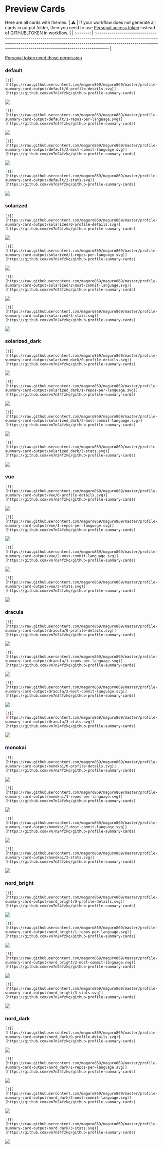 
# Preview Cards

Here are all cards with themes.
| :warning: | If your workflow does not generate all cards in output folder, then you need to use [Personal access token](https://docs.github.com/en/actions/configuring-and-managing-workflows/creating-and-storing-encrypted-secrets) instead of GITHUB_TOKEN in workflow. |
| :-------: | :------------------------------------------------------------------------------------------------------------------------------------------------------------------------------------------------------------------------------------------------ |

[Personal token need those permission](https://github.com/vn7n24fzkq/github-profile-summary-cards/wiki/Personal-access-token-permissions)


### default


```
[![](https://raw.githubusercontent.com/maguro869/maguro869/master/profile-summary-card-output/default/0-profile-details.svg)](https://github.com/vn7n24fzkq/github-profile-summary-cards)
```
![](https://raw.githubusercontent.com/maguro869/maguro869/master/profile-summary-card-output/default/0-profile-details.svg)


```
[![](https://raw.githubusercontent.com/maguro869/maguro869/master/profile-summary-card-output/default/1-repos-per-language.svg)](https://github.com/vn7n24fzkq/github-profile-summary-cards)
```
![](https://raw.githubusercontent.com/maguro869/maguro869/master/profile-summary-card-output/default/1-repos-per-language.svg)


```
[![](https://raw.githubusercontent.com/maguro869/maguro869/master/profile-summary-card-output/default/2-most-commit-language.svg)](https://github.com/vn7n24fzkq/github-profile-summary-cards)
```
![](https://raw.githubusercontent.com/maguro869/maguro869/master/profile-summary-card-output/default/2-most-commit-language.svg)


```
[![](https://raw.githubusercontent.com/maguro869/maguro869/master/profile-summary-card-output/default/3-stats.svg)](https://github.com/vn7n24fzkq/github-profile-summary-cards)
```
![](https://raw.githubusercontent.com/maguro869/maguro869/master/profile-summary-card-output/default/3-stats.svg)


### solarized


```
[![](https://raw.githubusercontent.com/maguro869/maguro869/master/profile-summary-card-output/solarized/0-profile-details.svg)](https://github.com/vn7n24fzkq/github-profile-summary-cards)
```
![](https://raw.githubusercontent.com/maguro869/maguro869/master/profile-summary-card-output/solarized/0-profile-details.svg)


```
[![](https://raw.githubusercontent.com/maguro869/maguro869/master/profile-summary-card-output/solarized/1-repos-per-language.svg)](https://github.com/vn7n24fzkq/github-profile-summary-cards)
```
![](https://raw.githubusercontent.com/maguro869/maguro869/master/profile-summary-card-output/solarized/1-repos-per-language.svg)


```
[![](https://raw.githubusercontent.com/maguro869/maguro869/master/profile-summary-card-output/solarized/2-most-commit-language.svg)](https://github.com/vn7n24fzkq/github-profile-summary-cards)
```
![](https://raw.githubusercontent.com/maguro869/maguro869/master/profile-summary-card-output/solarized/2-most-commit-language.svg)


```
[![](https://raw.githubusercontent.com/maguro869/maguro869/master/profile-summary-card-output/solarized/3-stats.svg)](https://github.com/vn7n24fzkq/github-profile-summary-cards)
```
![](https://raw.githubusercontent.com/maguro869/maguro869/master/profile-summary-card-output/solarized/3-stats.svg)


### solarized_dark


```
[![](https://raw.githubusercontent.com/maguro869/maguro869/master/profile-summary-card-output/solarized_dark/0-profile-details.svg)](https://github.com/vn7n24fzkq/github-profile-summary-cards)
```
![](https://raw.githubusercontent.com/maguro869/maguro869/master/profile-summary-card-output/solarized_dark/0-profile-details.svg)


```
[![](https://raw.githubusercontent.com/maguro869/maguro869/master/profile-summary-card-output/solarized_dark/1-repos-per-language.svg)](https://github.com/vn7n24fzkq/github-profile-summary-cards)
```
![](https://raw.githubusercontent.com/maguro869/maguro869/master/profile-summary-card-output/solarized_dark/1-repos-per-language.svg)


```
[![](https://raw.githubusercontent.com/maguro869/maguro869/master/profile-summary-card-output/solarized_dark/2-most-commit-language.svg)](https://github.com/vn7n24fzkq/github-profile-summary-cards)
```
![](https://raw.githubusercontent.com/maguro869/maguro869/master/profile-summary-card-output/solarized_dark/2-most-commit-language.svg)


```
[![](https://raw.githubusercontent.com/maguro869/maguro869/master/profile-summary-card-output/solarized_dark/3-stats.svg)](https://github.com/vn7n24fzkq/github-profile-summary-cards)
```
![](https://raw.githubusercontent.com/maguro869/maguro869/master/profile-summary-card-output/solarized_dark/3-stats.svg)


### vue


```
[![](https://raw.githubusercontent.com/maguro869/maguro869/master/profile-summary-card-output/vue/0-profile-details.svg)](https://github.com/vn7n24fzkq/github-profile-summary-cards)
```
![](https://raw.githubusercontent.com/maguro869/maguro869/master/profile-summary-card-output/vue/0-profile-details.svg)


```
[![](https://raw.githubusercontent.com/maguro869/maguro869/master/profile-summary-card-output/vue/1-repos-per-language.svg)](https://github.com/vn7n24fzkq/github-profile-summary-cards)
```
![](https://raw.githubusercontent.com/maguro869/maguro869/master/profile-summary-card-output/vue/1-repos-per-language.svg)


```
[![](https://raw.githubusercontent.com/maguro869/maguro869/master/profile-summary-card-output/vue/2-most-commit-language.svg)](https://github.com/vn7n24fzkq/github-profile-summary-cards)
```
![](https://raw.githubusercontent.com/maguro869/maguro869/master/profile-summary-card-output/vue/2-most-commit-language.svg)


```
[![](https://raw.githubusercontent.com/maguro869/maguro869/master/profile-summary-card-output/vue/3-stats.svg)](https://github.com/vn7n24fzkq/github-profile-summary-cards)
```
![](https://raw.githubusercontent.com/maguro869/maguro869/master/profile-summary-card-output/vue/3-stats.svg)


### dracula


```
[![](https://raw.githubusercontent.com/maguro869/maguro869/master/profile-summary-card-output/dracula/0-profile-details.svg)](https://github.com/vn7n24fzkq/github-profile-summary-cards)
```
![](https://raw.githubusercontent.com/maguro869/maguro869/master/profile-summary-card-output/dracula/0-profile-details.svg)


```
[![](https://raw.githubusercontent.com/maguro869/maguro869/master/profile-summary-card-output/dracula/1-repos-per-language.svg)](https://github.com/vn7n24fzkq/github-profile-summary-cards)
```
![](https://raw.githubusercontent.com/maguro869/maguro869/master/profile-summary-card-output/dracula/1-repos-per-language.svg)


```
[![](https://raw.githubusercontent.com/maguro869/maguro869/master/profile-summary-card-output/dracula/2-most-commit-language.svg)](https://github.com/vn7n24fzkq/github-profile-summary-cards)
```
![](https://raw.githubusercontent.com/maguro869/maguro869/master/profile-summary-card-output/dracula/2-most-commit-language.svg)


```
[![](https://raw.githubusercontent.com/maguro869/maguro869/master/profile-summary-card-output/dracula/3-stats.svg)](https://github.com/vn7n24fzkq/github-profile-summary-cards)
```
![](https://raw.githubusercontent.com/maguro869/maguro869/master/profile-summary-card-output/dracula/3-stats.svg)


### monokai


```
[![](https://raw.githubusercontent.com/maguro869/maguro869/master/profile-summary-card-output/monokai/0-profile-details.svg)](https://github.com/vn7n24fzkq/github-profile-summary-cards)
```
![](https://raw.githubusercontent.com/maguro869/maguro869/master/profile-summary-card-output/monokai/0-profile-details.svg)


```
[![](https://raw.githubusercontent.com/maguro869/maguro869/master/profile-summary-card-output/monokai/1-repos-per-language.svg)](https://github.com/vn7n24fzkq/github-profile-summary-cards)
```
![](https://raw.githubusercontent.com/maguro869/maguro869/master/profile-summary-card-output/monokai/1-repos-per-language.svg)


```
[![](https://raw.githubusercontent.com/maguro869/maguro869/master/profile-summary-card-output/monokai/2-most-commit-language.svg)](https://github.com/vn7n24fzkq/github-profile-summary-cards)
```
![](https://raw.githubusercontent.com/maguro869/maguro869/master/profile-summary-card-output/monokai/2-most-commit-language.svg)


```
[![](https://raw.githubusercontent.com/maguro869/maguro869/master/profile-summary-card-output/monokai/3-stats.svg)](https://github.com/vn7n24fzkq/github-profile-summary-cards)
```
![](https://raw.githubusercontent.com/maguro869/maguro869/master/profile-summary-card-output/monokai/3-stats.svg)


### nord_bright


```
[![](https://raw.githubusercontent.com/maguro869/maguro869/master/profile-summary-card-output/nord_bright/0-profile-details.svg)](https://github.com/vn7n24fzkq/github-profile-summary-cards)
```
![](https://raw.githubusercontent.com/maguro869/maguro869/master/profile-summary-card-output/nord_bright/0-profile-details.svg)


```
[![](https://raw.githubusercontent.com/maguro869/maguro869/master/profile-summary-card-output/nord_bright/1-repos-per-language.svg)](https://github.com/vn7n24fzkq/github-profile-summary-cards)
```
![](https://raw.githubusercontent.com/maguro869/maguro869/master/profile-summary-card-output/nord_bright/1-repos-per-language.svg)


```
[![](https://raw.githubusercontent.com/maguro869/maguro869/master/profile-summary-card-output/nord_bright/2-most-commit-language.svg)](https://github.com/vn7n24fzkq/github-profile-summary-cards)
```
![](https://raw.githubusercontent.com/maguro869/maguro869/master/profile-summary-card-output/nord_bright/2-most-commit-language.svg)


```
[![](https://raw.githubusercontent.com/maguro869/maguro869/master/profile-summary-card-output/nord_bright/3-stats.svg)](https://github.com/vn7n24fzkq/github-profile-summary-cards)
```
![](https://raw.githubusercontent.com/maguro869/maguro869/master/profile-summary-card-output/nord_bright/3-stats.svg)


### nord_dark


```
[![](https://raw.githubusercontent.com/maguro869/maguro869/master/profile-summary-card-output/nord_dark/0-profile-details.svg)](https://github.com/vn7n24fzkq/github-profile-summary-cards)
```
![](https://raw.githubusercontent.com/maguro869/maguro869/master/profile-summary-card-output/nord_dark/0-profile-details.svg)


```
[![](https://raw.githubusercontent.com/maguro869/maguro869/master/profile-summary-card-output/nord_dark/1-repos-per-language.svg)](https://github.com/vn7n24fzkq/github-profile-summary-cards)
```
![](https://raw.githubusercontent.com/maguro869/maguro869/master/profile-summary-card-output/nord_dark/1-repos-per-language.svg)


```
[![](https://raw.githubusercontent.com/maguro869/maguro869/master/profile-summary-card-output/nord_dark/2-most-commit-language.svg)](https://github.com/vn7n24fzkq/github-profile-summary-cards)
```
![](https://raw.githubusercontent.com/maguro869/maguro869/master/profile-summary-card-output/nord_dark/2-most-commit-language.svg)


```
[![](https://raw.githubusercontent.com/maguro869/maguro869/master/profile-summary-card-output/nord_dark/3-stats.svg)](https://github.com/vn7n24fzkq/github-profile-summary-cards)
```
![](https://raw.githubusercontent.com/maguro869/maguro869/master/profile-summary-card-output/nord_dark/3-stats.svg)

